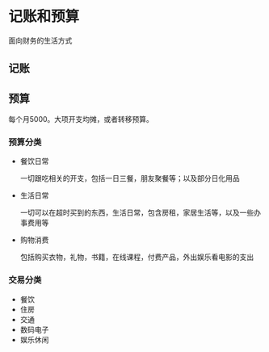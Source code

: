 # 记账和预算

面向财务的生活方式

## 记账

## 预算

每个月5000。大项开支均摊，或者转移预算。

### 预算分类

- 餐饮日常

  一切跟吃相关的开支，包括一日三餐，朋友聚餐等；以及部分日化用品

- 生活日常

  一切可以在超时买到的东西，生活日常，包含房租，家居生活等，以及一些办事费用等

- 购物消费

  包括购买衣物，礼物，书籍，在线课程，付费产品，外出娱乐看电影的支出

### 交易分类

- 餐饮
- 住房
- 交通
- 数码电子
- 娱乐休闲